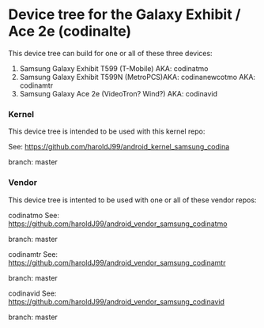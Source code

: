 # Device tree for the Galaxy Exhibit / Ace 2e (codinalte)
This device tree can build for one or all of these three devices:

1. Samsung Galaxy Exhibit T599 (T-Mobile) AKA: codinatmo
2. Samsung Galaxy Exhibit T599N (MetroPCS)AKA: codinanewcotmo AKA: codinamtr
3. Samsung Galaxy Ace 2e (VideoTron? Wind?) AKA: codinavid

### Kernel
This device tree is intended to be used with this kernel repo:

See: https://github.com/haroldJ99/android_kernel_samsung_codina

branch: master
### Vendor
This device tree is intented to be used with one or all of these vendor repos:

codinatmo
See: https://github.com/haroldJ99/android_vendor_samsung_codinatmo

branch: master

codinamtr
See: https://github.com/haroldJ99/android_vendor_samsung_codinamtr

branch: master

codinavid
See: https://github.com/haroldJ99/android_vendor_samsung_codinavid

branch: master
